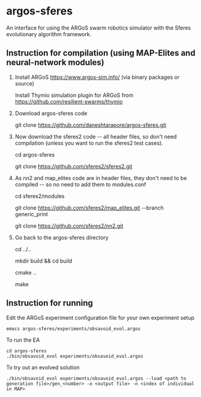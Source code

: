 argos-sferes
=======

An interface for using the ARGoS swarm robotics simulator with the Sferes evolutionary algorithm framework.


Instruction for compilation (using MAP-Elites and neural-network modules)
-------------

1. Install ARGoS https://www.argos-sim.info/ (via binary packages or source)

   Install Thymio simulation plugin for ARGoS from https://github.com/resilient-swarms/thymio

2. Download argos-sferes code

    git clone https://github.com/daneshtarapore/argos-sferes.git


3. Now download the sferes2 code -- all header files, so don't need compilation (unless you want to run the sferes2 test cases).

    cd argos-sferes

    git clone https://github.com/sferes2/sferes2.git 


4. As nn2 and map_elites code are in header files, they don't need to be compiled -- so no need to add them to modules.conf

    cd sferes2/modules

    git clone https://github.com/sferes2/map_elites.git --branch generic_print

    git clone https://github.com/sferes2/nn2.git



5. Go back to the argos-sferes directory

    cd ../..

    mkdir build && cd build

    cmake ..
    
    make


Instruction for running
-------------

Edit the ARGoS experiment configuration file for your own experiment setup

    emacs argos-sferes/experiments/obsavoid_evol.argos


To run the EA

    cd argos-sferes
    ./bin/obsavoid_evol experiments/obsavoid_evol.argos


To try out an evolved solution

    ./bin/obsavoid_evol experiments/obsavoid_evol.argos --load <path to generation file>/gen_<number> -o <output file> -n <index of individual in MAP>
